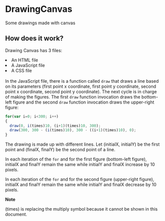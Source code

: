 # DrawingCanvas
Some drawings made with canvas

## How does it work?
Drawing Canvas has 3 files:
<li>An HTML file</li>
<li>A JavaScript file</li>
<li>A CSS file</li>
<br>
In the JavaScript file, there is a function called <code>draw</code> that draws a line based on its parameters 
(first point x coordinate, first point y coordinate, second point x coordinate, second point y coordinate). The next cycle 
is in charge of making the figures. The first <code>draw</code> function invocation draws the bottom-left figure and the second <code>draw</code> function invocation draws the upper-right figure:

<br>

```javascript
for(var i=0; i<300; i++)
{
  draw(0, i(times)10, (i+1)(times)10, 300);
  draw(300, 300 - (i(times)10), 300 - ((i+1)(times)10), 0);
}
```

The drawing is made up with different lines. Let (initialX, initialY) be the first point and (finalX, finalY)
be the second point of a line.
<br>

In each iteration of the <code>for</code> and for the first figure (bottom-left figure), initialX and finalY
remain the same while initialY and finalX increase by 10 pixels.
<br>

In each iteration of the <code>for</code> and for the second figure (upper-right figure), initialX and finalY
remain the same while initialY and finalX decrease by 10 pixels.

<b>Note</b>
<p>(times) is replacing the multiply symbol because it cannot be shown in this document.</p>
